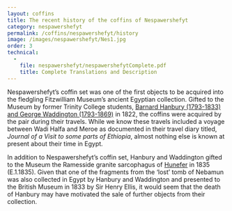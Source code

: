 ```yaml
---
layout: coffins
title: The recent history of the coffins of Nespawershefyt
category: nespawershefyt
permalink: /coffins/nespawershefyt/history
image: /images/nespawershefyt/Nes1.jpg
order: 3
technical:
  -
    file: nespawershefyt/nespawershefytComplete.pdf
    title: Complete Translations and Description
---
```


Nespawershefyt’s coffin set was one of the first objects to be acquired into the
fledgling Fitzwilliam Museum’s ancient Egyptian collection. Gifted to the Museum by
former Trinity College students, [Barnard Hanbury (1793-1833) and George Waddington
(1793-1869)](https://www.fitzmuseum.cam.ac.uk/collections/egypt/collectionhistory/hanbury_waddington) in 1822, the coffins were acquired by the pair during their travels. While
we know these travels included a voyage between Wadi Halfa and Meroe as documented in
their travel diary titled, _Journal of a Visit to some parts of Ethiopia_, almost nothing
else is known at present about their time in Egypt.

In addition to Nespawershefyt’s coffin set, Hanbury and Waddington gifted to the Museum
the Ramesside granite sarcophagus of [Hunefer](http://webapps.fitzmuseum.cam.ac.uk/explorer/index.php?qu=ObjectNumber:E.1.1835&oid=49039) in 1835 (E.1.1835). Given that one of the
fragments from the ‘lost’ tomb of Nebamun was also collected in Egypt by Hanbury and
Waddington and presented to the British Museum in 1833 by Sir Henry Ellis, it would seem
 that the death of Hanbury may have motivated the sale of further objects from their
 collection.
